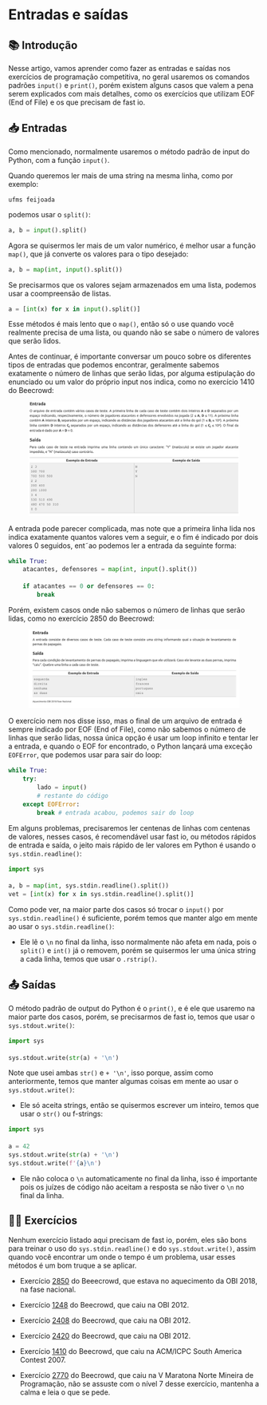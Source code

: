 # Entradas e saídas

## 📚 Introdução

Nesse artigo, vamos aprender como fazer as entradas e saídas nos exercícios de programação competitiva, no geral usaremos os comandos padrões `input()` e `print()`, porém existem alguns casos que valem a pena serem explicados com mais detalhes, como os exercícios que utilizam EOF (End of File) e os que precisam de fast io.

## 📥 Entradas

Como mencionado, normalmente usaremos o método padrão de input do Python, com a função `input()`.

Quando queremos ler mais de uma string na mesma linha, como por exemplo:

```
ufms feijoada
```

podemos usar o `split()`:

```py
a, b = input().split()
```

Agora se quisermos ler mais de um valor numérico, é melhor usar a função `map()`, que já converte os valores para o tipo desejado:

```py
a, b = map(int, input().split())
```

Se precisarmos que os valores sejam armazenados em uma lista, podemos usar a coompreensão de listas.

```py
a = [int(x) for x in input().split()]
```

Esse métodos é mais lento que o `map()`, então só o use quando você realmente precisa de uma lista, ou quando não se sabe o número de valores que serão lidos.

Antes de continuar, é importante conversar um pouco sobre os diferentes tipos de entradas que podemos encontrar, geralmente sabemos exatamente o número de linhas que serão lidas, por alguma estipulação do enunciado ou um valor do próprio input nos indica, como no exercício 1410 do Beecrowd:

<figure><img src="../assets/1410.png" alt="Exercício 1410 do Beecrowd"><figcaption></figcaption></figure>

A entrada pode parecer complicada, mas note que a primeira linha lida nos indica exatamente quantos valores vem a seguir, e o fim é indicado por dois valores 0 seguidos, ent˜ao podemos ler a entrada da seguinte forma:

```py
while True:
    atacantes, defensores = map(int, input().split())

    if atacantes == 0 or defensores == 0:
        break
```

Porém, existem casos onde não sabemos o número de linhas que serão lidas, como no exercício 2850 do Beecrowd:

<figure><img src="../assets/2850.png" alt="Exercício 2850 do Beecrowd"><figcaption></figcaption></figure>

O exercício nem nos disse isso, mas o final de um arquivo de entrada é sempre indicado por EOF (End of File), como não sabemos o número de linhas que serão lidas, nossa única opção é usar um loop infinito e tentar ler a entrada, e quando o EOF for encontrado, o Python lançará uma exceção `EOFError`, que podemos usar para sair do loop:

```py
while True:
    try:
        lado = input()
        # restante do código
    except EOFError:
        break # entrada acabou, podemos sair do loop

```

Em alguns problemas, precisaremos ler centenas de linhas com centenas de valores, nesses casos, é recomendável usar fast io, ou métodos rápidos de entrada e saída, o jeito mais rápido de ler valores em Python é usando o `sys.stdin.readline()`:

```py
import sys

a, b = map(int, sys.stdin.readline().split())
vet = [int(x) for x in sys.stdin.readline().split()]
```

Como pode ver, na maior parte dos casos só trocar o `input()` por `sys.stdin.readline()` é suficiente, porém temos que manter algo em mente ao usar o `sys.stdin.readline()`:

- Ele lê o `\n` no final da linha, isso normalmente não afeta em nada, pois o `split()` e `int()` já o removem, porém se quisermos ler uma única string a cada linha, temos que usar o `.rstrip()`.

## 📤 Saídas

O método padrão de output do Python é o `print()`, e é ele que usaremo na maior parte dos casos, porém, se precisarmos de fast io, temos que usar o `sys.stdout.write()`:

```py
import sys

sys.stdout.write(str(a) + '\n')
```

Note que usei ambas `str()` e `+ '\n'`, isso porque, assim como anteriormente, temos que manter algumas coisas em mente ao usar o `sys.stdout.write()`:

- Ele só aceita strings, então se quisermos escrever um inteiro, temos que usar o `str()` ou f-strings:

```py
import sys

a = 42
sys.stdout.write(str(a) + '\n')
sys.stdout.write(f'{a}\n')
```

- Ele não coloca o `\n` automaticamente no final da linha, isso é importante pois os juízes de código não aceitam a resposta se não tiver o `\n` no final da linha.

## 🧑‍🏫 Exercícios

Nenhum exercício listado aqui precisam de fast io, porém, eles são bons para treinar o uso do `sys.stdin.readline()` e do `sys.stdout.write()`, assim quando você encontrar um onde o tempo é um problema, usar esses métodos é um bom truque a se aplicar.

- Exercício [2850](https://judge.beecrowd.com/pt/problems/view/2850) do Beeecrowd, que estava no aquecimento da OBI 2018, na fase nacional.

- Exercício [1248](https://www.beecrowd.com.br/judge/pt/problems/view/1248) do Beecrowd, que caiu na OBI 2012.

- Exercício [2408](https://www.beecrowd.com.br/judge/pt/problems/view/2408) do Beecrowd, que caiu na OBI 2012.

- Exercício [2420](https://www.beecrowd.com.br/judge/pt/problems/view/2420) do Beecrowd, que caiu na OBI 2012.

- Exercício [1410](https://www.beecrowd.com.br/judge/pt/problems/view/1410) do Beecrowd, que caiu na ACM/ICPC South America Contest 2007.

- Exercício [2770](https://www.beecrowd.com.br/judge/pt/problems/view/2770) do Beecrowd, que caiu na V Maratona Norte Mineira de Programação, não se assuste com o nível 7 desse exercício, mantenha a calma e leia o que se pede.
